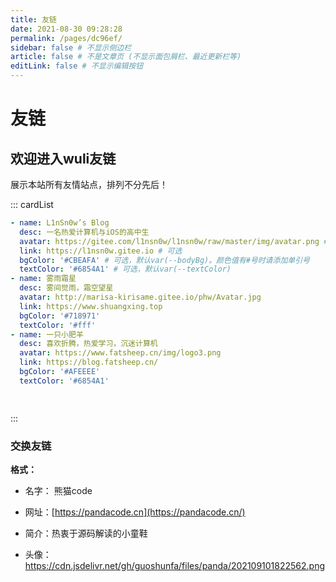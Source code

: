 ```yaml
---
title: 友链
date: 2021-08-30 09:28:28
permalink: /pages/dc96ef/
sidebar: false # 不显示侧边栏
article: false # 不是文章页 (不显示面包屑栏、最近更新栏等)
editLink: false # 不显示编辑按钮
---
```


# 友链

## 欢迎进入wuli友链

展示本站所有友情站点，排列不分先后！

::: cardList
```yaml
- name: L1nSn0w’s Blog
  desc: 一名热爱计算机与iOS的高中生
  avatar: https://gitee.com/l1nsn0w/l1nsn0w/raw/master/img/avatar.png # 可选
  link: https://l1nsn0w.gitee.io # 可选
  bgColor: '#CBEAFA' # 可选，默认var(--bodyBg)。颜色值有#号时请添加单引号
  textColor: '#6854A1' # 可选，默认var(--textColor)
- name: 雾雨霜星
  desc: 雾间觉雨，霜空望星
  avatar: http://marisa-kirisame.gitee.io/phw/Avatar.jpg
  link: https://www.shuangxing.top
  bgColor: '#718971'
  textColor: '#fff'
- name: 一只小肥羊
  desc: 喜欢折腾，热爱学习，沉迷计算机
  avatar: https://www.fatsheep.cn/img/logo3.png
  link: https://blog.fatsheep.cn/
  bgColor: '#AFEEEE'
  textColor: '#6854A1'

  
```
:::

### 交换友链



**格式：**

- 名字： 熊猫code

- 网址：[https://pandacode.cn](https://pandacode.cn/)

- 简介：热衷于源码解读的小童鞋

- 头像：https://cdn.jsdelivr.net/gh/guoshunfa/files/panda/202109101822562.png



